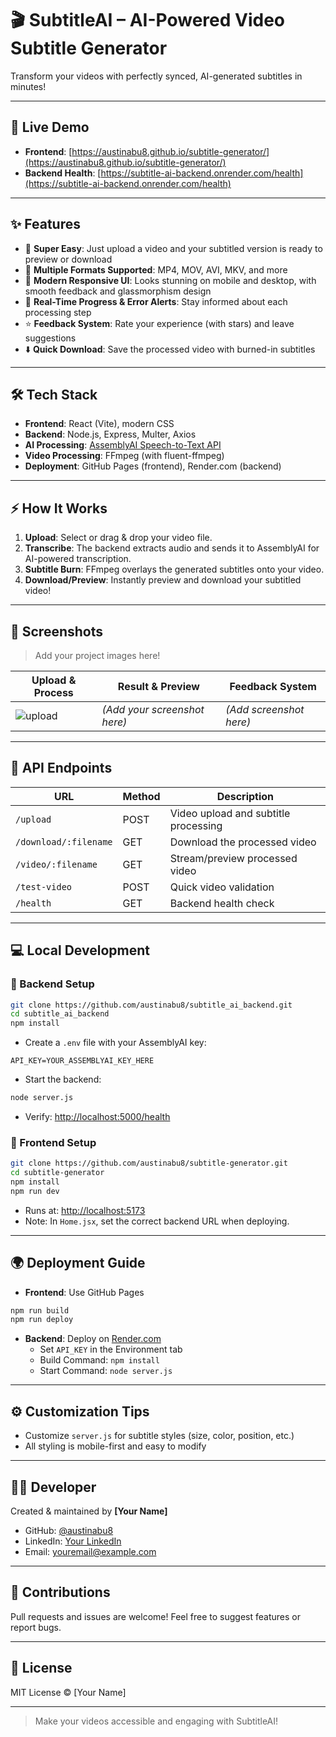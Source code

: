 # 🎬 SubtitleAI – AI-Powered Video Subtitle Generator

Transform your videos with perfectly synced, AI-generated subtitles in minutes!

---

## 🚀 Live Demo

- **Frontend**: [https://austinabu8.github.io/subtitle-generator/](https://austinabu8.github.io/subtitle-generator/)
- **Backend Health**: [https://subtitle-ai-backend.onrender.com/health](https://subtitle-ai-backend.onrender.com/health)

---

## ✨ Features

- 🎥 **Super Easy**: Just upload a video and your subtitled version is ready to preview or download
- 📁 **Multiple Formats Supported**: MP4, MOV, AVI, MKV, and more
- 📱 **Modern Responsive UI**: Looks stunning on mobile and desktop, with smooth feedback and glassmorphism design
- 🔁 **Real-Time Progress & Error Alerts**: Stay informed about each processing step
- ⭐ **Feedback System**: Rate your experience (with stars) and leave suggestions
- ⬇️ **Quick Download**: Save the processed video with burned-in subtitles

---

## 🛠 Tech Stack

- **Frontend**: React (Vite), modern CSS
- **Backend**: Node.js, Express, Multer, Axios
- **AI Processing**: [AssemblyAI Speech-to-Text API](https://www.assemblyai.com/)
- **Video Processing**: FFmpeg (with fluent-ffmpeg)
- **Deployment**: GitHub Pages (frontend), Render.com (backend)

---

## ⚡️ How It Works

1. **Upload**: Select or drag & drop your video file.
2. **Transcribe**: The backend extracts audio and sends it to AssemblyAI for AI-powered transcription.
3. **Subtitle Burn**: FFmpeg overlays the generated subtitles onto your video.
4. **Download/Preview**: Instantly preview and download your subtitled video!

---

## 📸 Screenshots

> Add your project images here!

| Upload & Process             | Result & Preview             | Feedback System            |
|------------------------------|------------------------------|----------------------------|
| ![upload](https://user-images.githubusercontent.com/87546654/282465769-622636bf-7951-4bcd-9d38-c0479fd3e12f.png) | *(Add your screenshot here)* | *(Add screenshot here)* |

---

## 📝 API Endpoints

| URL                     | Method | Description                          |
|-------------------------|--------|--------------------------------------|
| `/upload`              | POST   | Video upload and subtitle processing |
| `/download/:filename`  | GET    | Download the processed video         |
| `/video/:filename`     | GET    | Stream/preview processed video       |
| `/test-video`          | POST   | Quick video validation               |
| `/health`              | GET    | Backend health check                 |

---

## 💻 Local Development

### 🔧 Backend Setup

```bash
git clone https://github.com/austinabu8/subtitle_ai_backend.git
cd subtitle_ai_backend
npm install
```

- Create a `.env` file with your AssemblyAI key:

```
API_KEY=YOUR_ASSEMBLYAI_KEY_HERE
```

- Start the backend:

```bash
node server.js
```

- Verify: [http://localhost:5000/health](http://localhost:5000/health)

### 🎨 Frontend Setup

```bash
git clone https://github.com/austinabu8/subtitle-generator.git
cd subtitle-generator
npm install
npm run dev
```

- Runs at: [http://localhost:5173](http://localhost:5173)
- Note: In `Home.jsx`, set the correct backend URL when deploying.

---

## 🌍 Deployment Guide

- **Frontend**: Use GitHub Pages

```bash
npm run build
npm run deploy
```

- **Backend**: Deploy on [Render.com](https://render.com/)
  - Set `API_KEY` in the Environment tab
  - Build Command: `npm install`
  - Start Command: `node server.js`

---

## ⚙️ Customization Tips

- Customize `server.js` for subtitle styles (size, color, position, etc.)
- All styling is mobile-first and easy to modify

---

## 🙋‍♂️ Developer

Created & maintained by **[Your Name]**

- GitHub: [@austinabu8](https://github.com/austinabu8)
- LinkedIn: [Your LinkedIn](https://linkedin.com/in/yourprofile)
- Email: youremail@example.com

---

## 🤝 Contributions

Pull requests and issues are welcome! Feel free to suggest features or report bugs.

---

## 📝 License

MIT License © [Your Name]

---

> Make your videos accessible and engaging with SubtitleAI!
